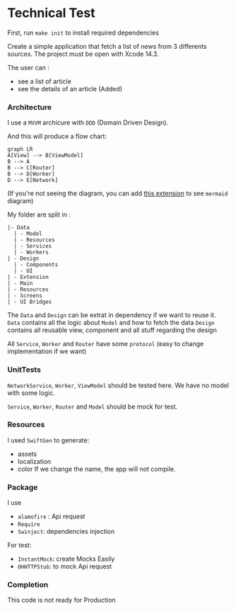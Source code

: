 
# Technical Test
First, run `make init` to install required dependencies

Create a simple application that fetch a list of news from 3 differents sources.
The project must be open with Xcode 14.3.

The user can :
- see a list of article
- see the details of an article (Added)

### Architecture
I use a `MVVM` archicure with `DDD` (Domain Driven Design). 

And this will produce a flow chart:
```mermaid
graph LR
A[View] --> B[ViewModel]
B --> A
B --> C[Router]
B --> D[Worker]
D --> E[Network]

```
(If you're not seeing the diagram, you can add [this extension](https://github.com/BackMarket/github-mermaid-extension) to see `mermaid` diagram)

My folder are split in : 
```
|- Data
  | - Model
  | - Resources
  | - Services
  | - Workers
| - Design
  | - Components
  | - UI
| - Extension
| - Main
| - Resources
| - Screens
| - UI Bridges
```

The `Data` and `Design` can be extrat in dependency if we want to reuse it.
`Data` contains all the logic about `Model` and how to fetch the data
`Design` contains all reusable view, component and all stuff regarding the design

All `Service`, `Worker` and `Router` have some `protocol` (easy to change implementation if we want)

### UnitTests
`NetworkService`, `Worker`, `ViewModel` should be tested here. We have no model with some logic.

`Service`, `Worker`, `Router` and `Model` should be mock for test.


### Resources
I used `SwiftGen` to generate: 
- assets
- localization
- color
If we change the name, the app will not compile.

### Package
I use 
- `alamofire` : Api request
- `Require`
- `Swinject`: dependencies injection

For test:
- `InstantMock`: create Mocks Easily
- `OHHTTPStub`: to mock Api request


### Completion
This code is not ready for Production
